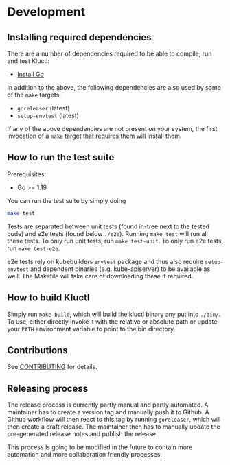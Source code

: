 # Development

## Installing required dependencies

There are a number of dependencies required to be able to compile, run and test Kluctl:

- [Install Go](https://golang.org/doc/install)

In addition to the above, the following dependencies are also used by some of the `make` targets:

- `goreleaser` (latest)
- `setup-envtest` (latest)

If any of the above dependencies are not present on your system, the first invocation of a `make` target that requires them will install them.

## How to run the test suite

Prerequisites:
* Go >= 1.19

You can run the test suite by simply doing

```sh
make test
```

Tests are separated between unit tests (found in-tree next to the tested code) and e2e tests (found below `./e2e`).
Running `make test` will run all these tests. To only run unit tests, run `make test-unit`. To only run e2e tests, run
`make test-e2e`.

e2e tests rely on kubebuilders `envtest` package and thus also require `setup-envtest` and dependent binaries
(e.g. kube-apiserver) to be available as well. The Makefile will take care of downloading these if required.

## How to build Kluctl

Simply run `make build`, which will build the kluctl binary any put into `./bin/`. To use, either directly invoke it
with the relative or absolute path or update your `PATH` environment variable to point to the bin directory.

## Contributions

See [CONTRIBUTING](./CONTRIBUTING.md) for details.

## Releasing process

The release process is currently partly manual and partly automated. A maintainer has to create a version tag and
manually push it to Github. A Github workflow will then react to this tag by running `goreleaser`, which will then
create a draft release. The maintainer then has to manually update the pre-generated release notes and publish the
release.

This process is going to be modified in the future to contain more automation and more collaboration friendly processes.
